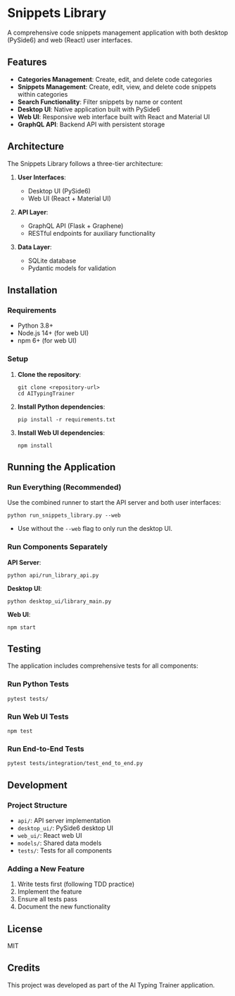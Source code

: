 # Snippets Library

A comprehensive code snippets management application with both desktop (PySide6) and web (React) user interfaces.

## Features

- **Categories Management**: Create, edit, and delete code categories
- **Snippets Management**: Create, edit, view, and delete code snippets within categories
- **Search Functionality**: Filter snippets by name or content
- **Desktop UI**: Native application built with PySide6
- **Web UI**: Responsive web interface built with React and Material UI
- **GraphQL API**: Backend API with persistent storage

## Architecture

The Snippets Library follows a three-tier architecture:

1. **User Interfaces**:
   - Desktop UI (PySide6)
   - Web UI (React + Material UI)

2. **API Layer**:
   - GraphQL API (Flask + Graphene)
   - RESTful endpoints for auxiliary functionality

3. **Data Layer**:
   - SQLite database
   - Pydantic models for validation

## Installation

### Requirements

- Python 3.8+
- Node.js 14+ (for web UI)
- npm 6+ (for web UI)

### Setup

1. **Clone the repository**:
   ```
   git clone <repository-url>
   cd AITypingTrainer
   ```

2. **Install Python dependencies**:
   ```
   pip install -r requirements.txt
   ```

3. **Install Web UI dependencies**:
   ```
   npm install
   ```

## Running the Application

### Run Everything (Recommended)

Use the combined runner to start the API server and both user interfaces:

```
python run_snippets_library.py --web
```

- Use without the `--web` flag to only run the desktop UI.

### Run Components Separately

**API Server**:
```
python api/run_library_api.py
```

**Desktop UI**:
```
python desktop_ui/library_main.py
```

**Web UI**:
```
npm start
```

## Testing

The application includes comprehensive tests for all components:

### Run Python Tests

```
pytest tests/
```

### Run Web UI Tests

```
npm test
```

### Run End-to-End Tests

```
pytest tests/integration/test_end_to_end.py
```

## Development

### Project Structure

- `api/`: API server implementation
- `desktop_ui/`: PySide6 desktop UI
- `web_ui/`: React web UI
- `models/`: Shared data models
- `tests/`: Tests for all components

### Adding a New Feature

1. Write tests first (following TDD practice)
2. Implement the feature
3. Ensure all tests pass
4. Document the new functionality

## License

MIT

## Credits

This project was developed as part of the AI Typing Trainer application.
